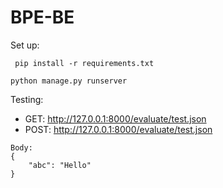 # BPE-BE

Set up:
```
 pip install -r requirements.txt
```
```
python manage.py runserver
```


Testing:
* GET: http://127.0.0.1:8000/evaluate/test.json
* POST: http://127.0.0.1:8000/evaluate/test.json 
```
Body:
{
    "abc": "Hello"
}
```